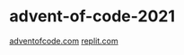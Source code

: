 # advent-of-code-2021

[adventofcode.com](https://adventofcode.com)
[replit.com](https://replit.com)